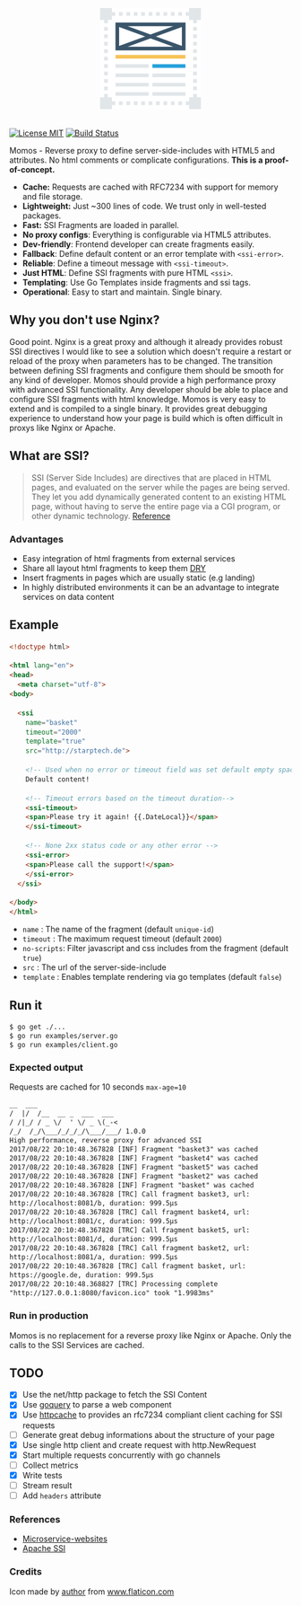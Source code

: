 <p align="center">
    <img src="logo.png" alt="Momos logo" /><br /><br />
</p>

[![License MIT](https://img.shields.io/badge/License-MIT-blue.svg)](http://opensource.org/licenses/MIT)
[![Build Status](https://travis-ci.org/hemerajs/momos.svg?branch=master)](http://travis-ci.org/hemerajs/momos)

Momos - Reverse proxy to define server-side-includes with HTML5 and attributes. No html comments or complicate configurations. **This is a proof-of-concept.** 

- **Cache:** Requests are cached with RFC7234 with support for memory and file storage.
- **Lightweight:** Just ~300 lines of code. We trust only in well-tested packages.
- **Fast:** SSI Fragments are loaded in parallel.
- **No proxy configs**: Everything is configurable via HTML5 attributes.
- **Dev-friendly**: Frontend developer can create fragments easily.
- **Fallback**: Define default content or an error template with `<ssi-error>`.
- **Reliable**: Define a timeout message with `<ssi-timeout>`.
- **Just HTML**: Define SSI fragments with pure HTML `<ssi>`.
- **Templating**: Use Go Templates inside fragments and ssi tags.
- **Operational**: Easy to start and maintain. Single binary.

## Why you don't use Nginx?
Good point. Nginx is a great proxy and although it already provides robust SSI directives I would like to see a solution which doesn't require a restart or reload of the proxy when parameters has to be changed. The transition between defining SSI fragments and configure them should be smooth for any kind of developer. Momos should provide a high performance proxy with advanced SSI functionality. Any developer should be able to place and configure SSI fragments with html knowledge. Momos is very easy to extend and is compiled to a single binary. It provides great debugging experience to understand how your page is build which is often difficult in proxys like Nginx or Apache.

## What are SSI?

> SSI (Server Side Includes) are directives that are placed in HTML pages, and evaluated on the server while the pages are being served. They let you add dynamically generated content to an existing HTML page, without having to serve the entire page via a CGI program, or other dynamic technology.
[Reference](https://httpd.apache.org/docs/current/howto/ssi.html#page-header)

### Advantages

- Easy integration of html fragments from external services
- Share all layout html fragments to keep them [DRY](https://en.wikipedia.org/wiki/Don%27t_repeat_yourself)
- Insert fragments in pages which are usually static (e.g landing) 
- In highly distributed environments it can be an advantage to integrate services on data content


## Example
```html
<!doctype html>

<html lang="en">
<head>
  <meta charset="utf-8">
<body>

  <ssi
    name="basket"
    timeout="2000"
    template="true"
    src="http://starptech.de">

    <!-- Used when no error or timeout field was set default empty space -->
    Default content!
    
    <!-- Timeout errors based on the timeout duration-->
    <ssi-timeout>
    <span>Please try it again! {{.DateLocal}}</span>
    </ssi-timeout>
    
    <!-- None 2xx status code or any other error -->
    <ssi-error>
    <span>Please call the support!</span>
    </ssi-error>
  </ssi>
  
</body>
</html>
```

- `name`      : The name of the fragment (default `unique-id`)
- `timeout`   : The maximum request timeout (default `2000`)
- `no-scripts`: Filter javascript and css includes from the fragment (default `true`)
- `src`       : The url of the server-side-include
- `template`  : Enables template rendering via go templates (default `false`)

## Run it

```
$ go get ./...
$ go run examples/server.go
$ go run examples/client.go
```
### Expected output
Requests are cached for 10 seconds `max-age=10`
```
__  ___
/  |/  /__  __ _  ___  ___
/ /|_/ / _ \/  ' \/ _ \(_-<
/_/  /_/\___/_/_/_/\___/___/ 1.0.0
High performance, reverse proxy for advanced SSI
2017/08/22 20:10:48.367828 [INF] Fragment "basket3" was cached
2017/08/22 20:10:48.367828 [INF] Fragment "basket4" was cached
2017/08/22 20:10:48.367828 [INF] Fragment "basket5" was cached
2017/08/22 20:10:48.367828 [INF] Fragment "basket2" was cached
2017/08/22 20:10:48.367828 [INF] Fragment "basket" was cached
2017/08/22 20:10:48.367828 [TRC] Call fragment basket3, url: http://localhost:8081/b, duration: 999.5µs
2017/08/22 20:10:48.367828 [TRC] Call fragment basket4, url: http://localhost:8081/c, duration: 999.5µs
2017/08/22 20:10:48.367828 [TRC] Call fragment basket5, url: http://localhost:8081/d, duration: 999.5µs
2017/08/22 20:10:48.367828 [TRC] Call fragment basket2, url: http://localhost:8081/a, duration: 999.5µs
2017/08/22 20:10:48.367828 [TRC] Call fragment basket, url: https://google.de, duration: 999.5µs
2017/08/22 20:10:48.368827 [TRC] Processing complete "http://127.0.0.1:8080/favicon.ico" took "1.9983ms"
```

### Run in production
Momos is no replacement for a reverse proxy like Nginx or Apache. Only the calls to the SSI Services are cached.


## TODO
- [X] Use the net/http package to fetch the SSI Content
- [X] Use [goquery](https://github.com/PuerkitoBio/goquery) to parse a web component
- [X] Use [httpcache](https://github.com/gregjones/httpcache) to provides an rfc7234 compliant client caching for SSI requests
- [ ] Generate great debug informations about the structure of your page
- [X] Use single http client and create request with http.NewRequest
- [X] Start multiple requests concurrently with go channels
- [ ] Collect metrics
- [X] Write tests
- [ ] Stream result
- [ ] Add `headers` attribute

### References
- [Microservice-websites](https://gustafnk.github.io/microservice-websites/#integration-techniques)
- [Apache SSI](https://httpd.apache.org/docs/current/howto/ssi.html#page-header)

### Credits
Icon made by [author](https://www.flaticon.com/authors/dinosoftlabs) from www.flaticon.com
